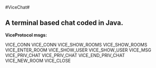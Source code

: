 #ViceChat#

## A terminal based chat coded in Java.

**ViceProtocol msgs:**

 VICE_CONN <nickname>
 VICE_CONN <nickname or empty if the name is already in use>
 VICE_SHOW_ROOMS <empty>
 VICE_SHOW_ROOMS <names of the rooms>
 VICE_ENTER_ROOM <chatroom>
 VICE_SHOW_USER <empty>
 VICE_SHOW_USER <users nicknames>
 VICE_MSG <msg to the room>
 VICE_PRIV_CHAT <nickname of the user with which start the private chat>
 VICE_PRIV_CHAT <nickname of the user with which start the private  chat or empty if the user rejected the invitation to chat>
 VICE_END_PRIV_CHAT <nickname of the user>
 VICE_NEW_ROOM <name of the new room>
 VICE_CLOSE <empty>
